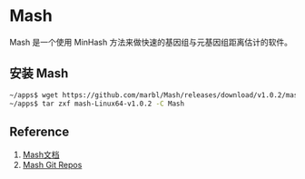 # Mash

Mash 是一个使用 MinHash 方法来做快速的基因组与元基因组距离估计的软件。

## 安装 Mash

```bash
~/apps$ wget https://github.com/marbl/Mash/releases/download/v1.0.2/mash-Linux64-v1.0.2.tar.gz
~/apps$ tar zxf mash-Linux64-v1.0.2 -C Mash
```


## Reference

1. [Mash文档](http://mash.readthedocs.org/en/latest/)
2. [Mash Git Repos](https://github.com/marbl/Mash.git)